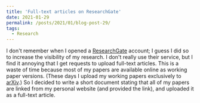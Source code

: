 ```yaml
---
title: 'Full-text articles on ResearchGate'
date: 2021-01-29
permalink: /posts/2021/01/blog-post-29/
tags:
  - Research
---
```


I don't remember when I opened a [ResearchGate](https://www.researchgate.net/) account; I guess I did so to increase the visibility of my research. 
I don't really use their service, but I find it annoying that I get requests to upload full-text articles. This is a waste of time because most of my 
papers are available online as working paper versions. (These days I upload my working papers exclusively to [arXiv](https://arxiv.org/).) 
So I decided to write a short document stating that all of my papers are linked from my personal website (and provided the link), and uploaded it 
as a full-text article.
